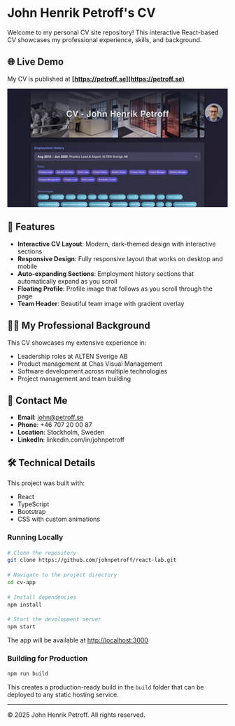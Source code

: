 # John Henrik Petroff's CV

Welcome to my personal CV site repository! This interactive React-based CV showcases my professional experience, skills, and background.

## 🌐 Live Demo

My CV is published at **[https://petroff.se](https://petroff.se)**

![CV Screenshot](https://github.com/art-defcon/cv-app/blob/main/cv-app/docs/images/cv-screenshot.png)

## 🚀 Features

- **Interactive CV Layout**: Modern, dark-themed design with interactive sections
- **Responsive Design**: Fully responsive layout that works on desktop and mobile
- **Auto-expanding Sections**: Employment history sections that automatically expand as you scroll
- **Floating Profile**: Profile image that follows as you scroll through the page
- **Team Header**: Beautiful team image with gradient overlay

## 👨‍💻 My Professional Background

This CV showcases my extensive experience in:
- Leadership roles at ALTEN Sverige AB
- Product management at Chas Visual Management
- Software development across multiple technologies
- Project management and team building

## 💼 Contact Me

- **Email**: john@petroff.se
- **Phone**: +46 707 20 00 87
- **Location**: Stockholm, Sweden
- **LinkedIn**: linkedin.com/in/johnpetroff

## 🛠️ Technical Details

This project was built with:
- React
- TypeScript
- Bootstrap
- CSS with custom animations

### Running Locally

```bash
# Clone the repository
git clone https://github.com/johnpetroff/react-lab.git

# Navigate to the project directory
cd cv-app

# Install dependencies
npm install

# Start the development server
npm start
```

The app will be available at [http://localhost:3000](http://localhost:3000)

### Building for Production

```bash
npm run build
```

This creates a production-ready build in the `build` folder that can be deployed to any static hosting service.

---

© 2025 John Henrik Petroff. All rights reserved.

